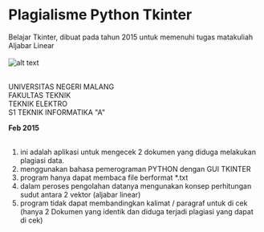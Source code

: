# Plagialisme Python Tkinter

Belajar Tkinter, dibuat pada tahun 2015 untuk memenuhi tugas matakuliah Aljabar Linear<br/><br/>
![alt text](https://github.com/fathulkirom22/Plagialisme_Python_Tkinter/blob/master/Capture.PNG)
<br/><br/>


UNIVERSITAS NEGERI MALANG <br/>
FAKULTAS TEKNIK <br/>
TEKNIK ELEKTRO <br/>
S1 TEKNIK INFORMATIKA "A" <br/>

**Feb 2015**<br/><br/>

1. ini adalah aplikasi untuk mengecek 2 dokumen yang diduga melakukan plagiasi data.
2. menggunakan bahasa pemerograman PYTHON dengan GUI TKINTER
3. program hanya dapat membaca file berformat *.txt
4. dalam peroses pengolahan datanya mengunakan konsep perhitungan sudut antara 2 vektor (aljabar linear)
5. program tidak dapat membandingkan kalimat / paragraf untuk di cek (hanya 2 Dokumen yang identik dan diduga terjadi plagiasi yang dapat di cek)

